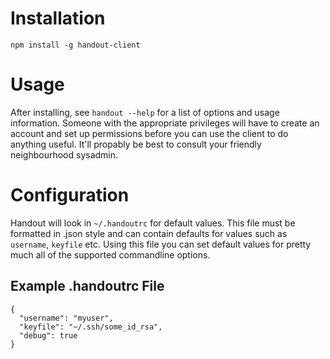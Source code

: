 # Installation
```
npm install -g handout-client
```

# Usage
After installing, see `handout --help` for a list of options and usage information. Someone with the appropriate privileges will have to create an account and set up permissions before you can use the client to do anything useful. It'll propably be best to consult your friendly neighbourhood sysadmin.

# Configuration
Handout will look in `~/.handoutrc` for default values. This file must be formatted in .json style and can contain defaults for values such as `username`, `keyfile` etc. Using this file you can set default values for pretty much all of the supported commandline options.

## Example .handoutrc File
```
{
  "username": "myuser",
  "keyfile": "~/.ssh/some_id_rsa",
  "debug": true
}
```